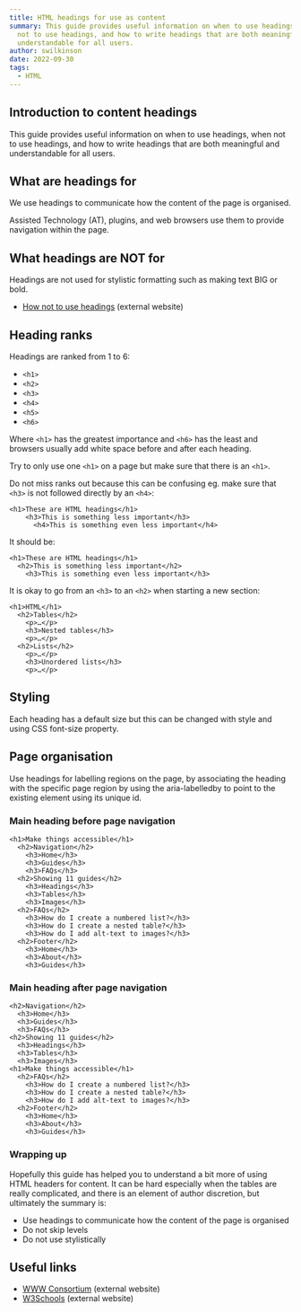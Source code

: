 ```yaml
---
title: HTML headings for use as content
summary: This guide provides useful information on when to use headings, when
  not to use headings, and how to write headings that are both meaningful and
  understandable for all users.
author: swilkinson
date: 2022-09-30
tags:
  - HTML
---
```

## Introduction to content headings

This guide provides useful information on when to use headings, when not to use headings, and how to write headings that are both meaningful and understandable for all users.

## What are headings for

We use headings to communicate how the content of the page is organised. 

Assisted Technology (AT), plugins, and web browsers use them to provide navigation within the page.

## What headings are NOT for

Headings are not used for stylistic formatting such as making text BIG or bold.

* [H﻿ow not to use headings](https://www.wearediagram.com/blog/how-not-to-use-html-headings) (external website)

## Heading ranks

Headings are ranked from 1 to 6:

* `<h1>`
* `<h2>`
* `<h3>`
* `<h4>`
* `<h5>`
* `<h6>`

Where `<h1>` has the greatest importance and `<h6>` has the least and browsers usually add white space before and after each heading.

Try to only use one `<h1>` on a page but make sure that there is an `<h1>`.

Do not miss ranks out because this can be confusing eg. make sure that `<h3>` is not followed directly by an `<h4>`:

```
<h1>These are HTML headings</h1>
    <h3>This is something less important</h3>
      <h4>This is something even less important</h4>
```

It should be:

```
<h1>These are HTML headings</h1>
  <h2>This is something less important</h2>
    <h3>This is something even less important</h3>
```

It is okay to go from an `<h3>` to an `<h2>` when starting a new section:

```
<h1>HTML</h1>
  <h2>Tables</h2>
    <p>…</p>
    <h3>Nested tables</h3>
    <p>…</p>
  <h2>Lists</h2>
    <p>…</p>
    <h3>Unordered lists</h3>
    <p>…</p>
```

## Styling

Each heading has a default size but this can be changed with style and using CSS font-size property.

## Page organisation

Use headings for labelling regions on the page, by associating the heading with the specific page region by using the aria-labelledby to point to the existing element using its unique id. 

### Main heading before page navigation

```
<h1>Make things accessible</h1>
  <h2>Navigation</h2>
    <h3>Home</h3>
    <h3>Guides</h3>
    <h3>FAQs</h3>
  <h2>Showing 11 guides</h2>
    <h3>Headings</h3>
    <h3>Tables</h3>
    <h3>Images</h3>
  <h2>FAQs</h2>
    <h3>How do I create a numbered list?</h3>
    <h3>How do I create a nested table?</h3>
    <h3>How do I add alt-text to images?</h3>
  <h2>Footer</h2>
    <h3>Home</h3>
    <h3>About</h3>
    <h3>Guides</h3>
```

### Main heading after page navigation

```
<h2>Navigation</h2>
  <h3>Home</h3>
  <h3>Guides</h3>
  <h3>FAQs</h3>
<h2>Showing 11 guides</h2>
  <h3>Headings</h3>
  <h3>Tables</h3>
  <h3>Images</h3>
<h1>Make things accessible</h1>
  <h2>FAQs</h2>
    <h3>How do I create a numbered list?</h3>
    <h3>How do I create a nested table?</h3>
    <h3>How do I add alt-text to images?</h3>
  <h2>Footer</h2>
    <h3>Home</h3>
    <h3>About</h3>
    <h3>Guides</h3>
```

### Wrapping up

Hopefully this guide has helped you to understand a bit more of using HTML headers for content. It can be hard especially when the tables are really complicated, and there is an element of author discretion, but ultimately the summary is:

* Use headings to communicate how the content of the page is organised
* Do not skip levels
* Do not use stylistically

## Useful links

* [WWW Consortium](https://www.w3.org/WAI/tutorials/page-structure/headings/) (external website)
* [W3Schools](https://www.w3schools.com/html/html_headings.asp>) (external website)